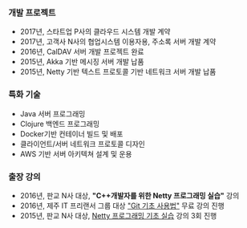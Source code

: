 <div class="col-lg-6">

### 개발 프로젝트

* 2017년, 스타트업 P사의 클라우드 시스템 개발 계약
* 2017년, 고객사 N사의 협업시스템 이용자용, 주소록 서버 개발 계약
* 2016년, CalDAV 서버 개발 프로젝트 완료
* 2015년, Akka 기반 메시징 서버 개발 납품
* 2015년, Netty 기반 텍스트 프로토콜 기반 네트워크 서버 개발 납품

</div>
<div class="col-lg-6">

### 특화 기술

* Java 서버 프로그래밍
* Clojure 백엔드 프로그래밍
* Docker기반 컨테이너 빌드 및 배포
* 클라이언트/서버 네트워크 프로토콜 디자인
* AWS 기반 서버 아키텍쳐 설계 및 운용

</div>
<div class="col-lg-12">

### 출장 강의

* 2016년, 판교 N사 대상, __"C++개발자를 위한 Netty 프로그래밍 실습"__ 강의
* 2016년, 제주 IT 프리랜서 그룹 대상 ["Git 기초 사용법"](https://medium.com/happyprogrammer-in-jeju/git-kickstart-발표-후기-58f54582dd67) 무료 강의 진행
* 2015년, 판교 N사 대상, [Netty 프로그래밍 기초 실습](https://medium.com/happyprogrammer-in-jeju/netty-기초-강습-후기-8ba4fdee2518) 강의 3회 진행

</div>
